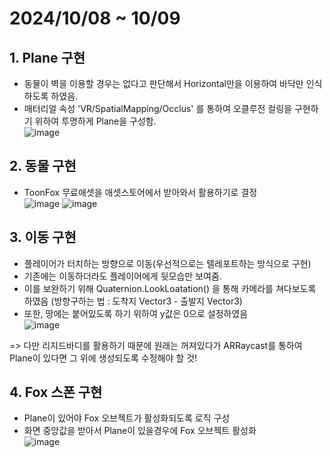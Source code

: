 # 2024/10/08 ~ 10/09
## 1. Plane 구현
- 동물이 벽을 이용할 경우는 없다고 판단해서 Horizontal만을 이용하여 바닥만 인식하도록 하였음.
- 매터리얼 속성 'VR/SpatialMapping/Occlus' 를 통하여 오클루전 컬링을 구현하기 위하여 투명하게 Plane을 구성함.
<br> ![image](https://github.com/user-attachments/assets/39e9d232-79a6-4bc6-985f-c8fcf931247a)

## 2. 동물 구현
- ToonFox 무료애셋을 애셋스토어에서 받아와서 활용하기로 결정
<br> ![image](https://github.com/user-attachments/assets/69ff0a9f-909e-4b35-8c1e-cb8159884fab)
![image](https://github.com/user-attachments/assets/7abc907d-0ca8-4d94-ad4c-90295fc9ce8d)

## 3. 이동 구현
- 플레이어가 터치하는 방향으로 이동(우선적으로는 텔레포트하는 방식으로 구현)
- 기존에는 이동하더라도 플레이어에게 뒷모습만 보여줌.
- 이를 보완하기 위해 Quaternion.LookLoatation() 을 통해 카메라를 쳐다보도록 하였음 (방향구하는 법 : 도착지 Vector3 - 출발지 Vector3)
- 또한, 땅에는 붙어있도록 하기 위하여 y값은 0으로 설정하였음
  <br> ![image](https://github.com/user-attachments/assets/987df82a-1d46-4408-8f0a-8a54ebf50406)

=> 다만 리지드바디를 활용하기 때문에 원래는 꺼져있다가 ARRaycast를 통하여 Plane이 있다면 그 위에 생성되도록 수정해야 할 것!
## 4. Fox 스폰 구현
- Plane이 있어야 Fox 오브젝트가 활성화되도록 로직 구성
- 화면 중앙값을 받아서 Plane이 있을경우에 Fox 오브젝트 활성화
<br>![image](https://github.com/user-attachments/assets/c140f191-faa7-4bea-8921-b8bd23b05c16)
